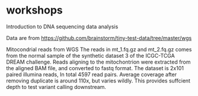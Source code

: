 # workshops


Introduction to DNA sequencing data analysis 



Data are from
https://github.com/brainstorm/tiny-test-data/tree/master/wgs


Mitocondrial reads from WGS
The reads in mt_1.fq.gz and mt_2.fq.gz comes from the normal sample of the synthetic dataset 3 of the ICGC-TCGA DREAM challenge. Reads aligning to the mitochontrion were extracted from the aligned BAM file, and converted to fastq format. The dataset is 2x101 paired illumina reads, In total 4597 read pairs. Average coverage after removing duplicate is around 110x, but varies wildly. This provides suffcient depth to test variant calling downstream.